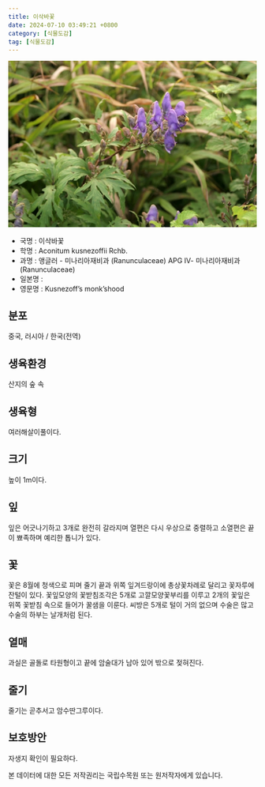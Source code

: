 ```yaml
---
title: 이삭바꽃
date: 2024-07-10 03:49:21 +0800
category: [식물도감]
tag: [식물도감]
---
```




![이삭바꽃](/assets/img/fileUpload/plants/basic/Ranunculaceae/Aconitum/1669/1669_1_th2.JPG)
- 국명 : 이삭바꽃
- 학명 : Aconitum kusnezoffii Rchb.
- 과명 : 앵글러 - 미나리아재비과 (Ranunculaceae) APG Ⅳ- 미나리아재비과 (Ranunculaceae)
- 일본명 : 
- 영문명 : Kusnezoff’s monk’shood


## 분포
중국, 러시아 / 한국(전역) 
## 생육환경
산지의 숲 속
## 생육형
여러해살이풀이다.
## 크기
높이 1m이다.
## 잎
잎은 어긋나기하고 3개로 완전히 갈라지며 열편은 다시 우상으로 중렬하고 소열편은 끝이 뾰족하며 예리한 톱니가 있다.
## 꽃
꽃은 8월에 청색으로 피며 줄기 끝과 위쪽 잎겨드랑이에 총상꽃차례로 달리고 꽃자루에 잔털이 있다. 꽃잎모양의 꽃받침조각은 5개로 고깔모양꽃부리를 이루고 2개의 꽃잎은 위쪽 꽃받침 속으로 들어가 꿀샘을 이룬다. 씨방은 5개로 털이 거의 없으며 수술은 많고 수술의 하부는 날개처럼 된다.
## 열매
과실은 골돌로 타원형이고 끝에 암술대가 남아 있어 밖으로 젖혀진다.
## 줄기
줄기는 곧추서고 암수딴그루이다.
## 보호방안
자생지 확인이 필요하다.






본 데이터에 대한 모든 저작권리는 국립수목원 또는 원저작자에게 있습니다.
